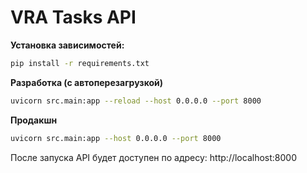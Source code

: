 # VRA Tasks API

**Установка зависимостей:**
   ```bash
   pip install -r requirements.txt
   ```

**Разработка (с автоперезагрузкой)**
```bash
uvicorn src.main:app --reload --host 0.0.0.0 --port 8000
```

**Продакшн**
```bash
uvicorn src.main:app --host 0.0.0.0 --port 8000
```

После запуска API будет доступен по адресу: http://localhost:8000
